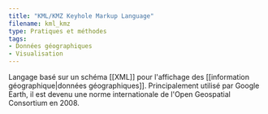 ```yaml
---
title: "KML/KMZ Keyhole Markup Language"
filename: kml_kmz
type: Pratiques et méthodes
tags:
- Données géographiques
- Visualisation
---
```


Langage basé sur un schéma [[XML]] pour l'affichage des [[information géographique|données géographiques]]. Principalement utilisé par Google Earth, il est devenu une norme internationale de l'Open Geospatial Consortium en 2008.

